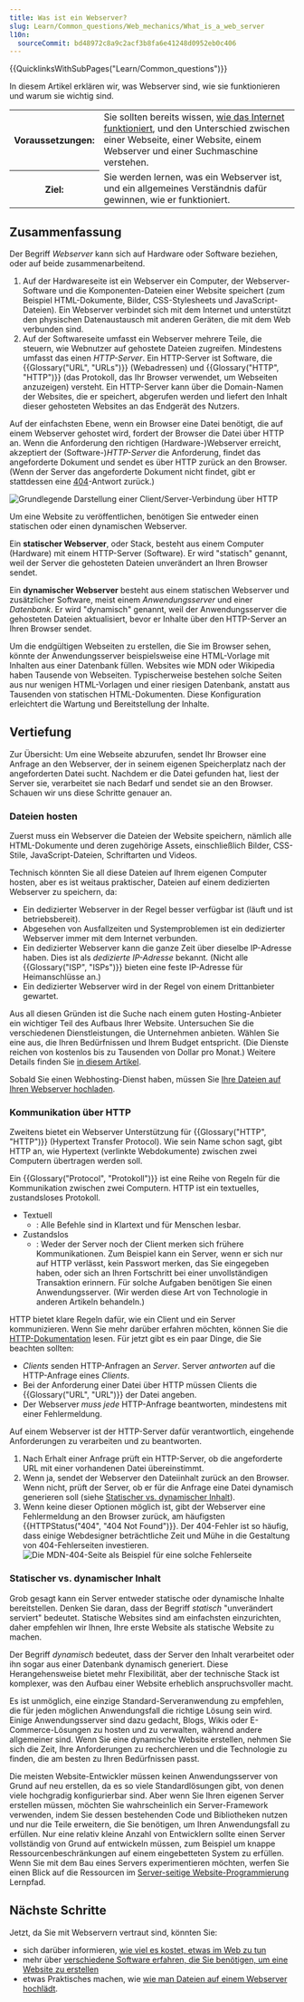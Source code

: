 ```yaml
---
title: Was ist ein Webserver?
slug: Learn/Common_questions/Web_mechanics/What_is_a_web_server
l10n:
  sourceCommit: bd48972c8a9c2acf3b8fa6e41248d0952eb0c406
---
```


{{QuicklinksWithSubPages("Learn/Common_questions")}}

In diesem Artikel erklären wir, was Webserver sind, wie sie funktionieren und warum sie wichtig sind.

<table>
  <tbody>
    <tr>
      <th scope="row">Voraussetzungen:</th>
      <td>
        Sie sollten bereits wissen,
        <a href="/de/docs/Learn/Common_questions/Web_mechanics/How_does_the_Internet_work">wie das Internet funktioniert</a>,
        und den Unterschied zwischen einer Webseite, einer Website, einem Webserver und einer Suchmaschine verstehen.
      </td>
    </tr>
    <tr>
      <th scope="row">Ziel:</th>
      <td>
        Sie werden lernen, was ein Webserver ist, und ein allgemeines Verständnis dafür gewinnen, wie er funktioniert.
      </td>
    </tr>
  </tbody>
</table>

## Zusammenfassung

Der Begriff _Webserver_ kann sich auf Hardware oder Software beziehen, oder auf beide zusammenarbeitend.

1. Auf der Hardwareseite ist ein Webserver ein Computer, der Webserver-Software und die Komponenten-Dateien einer Website speichert (zum Beispiel HTML-Dokumente, Bilder, CSS-Stylesheets und JavaScript-Dateien). Ein Webserver verbindet sich mit dem Internet und unterstützt den physischen Datenaustausch mit anderen Geräten, die mit dem Web verbunden sind.
2. Auf der Softwareseite umfasst ein Webserver mehrere Teile, die steuern, wie Webnutzer auf gehostete Dateien zugreifen. Mindestens umfasst das einen _HTTP-Server_. Ein HTTP-Server ist Software, die {{Glossary("URL", "URLs")}} (Webadressen) und {{Glossary("HTTP", "HTTP")}} (das Protokoll, das Ihr Browser verwendet, um Webseiten anzuzeigen) versteht. Ein HTTP-Server kann über die Domain-Namen der Websites, die er speichert, abgerufen werden und liefert den Inhalt dieser gehosteten Websites an das Endgerät des Nutzers.

Auf der einfachsten Ebene, wenn ein Browser eine Datei benötigt, die auf einem Webserver gehostet wird, fordert der Browser die Datei über HTTP an. Wenn die Anforderung den richtigen (Hardware-)Webserver erreicht, akzeptiert der (Software-)_HTTP-Server_ die Anforderung, findet das angeforderte Dokument und sendet es über HTTP zurück an den Browser. (Wenn der Server das angeforderte Dokument nicht findet, gibt er stattdessen eine [404](/de/docs/Web/HTTP/Status/404)-Antwort zurück.)

![Grundlegende Darstellung einer Client/Server-Verbindung über HTTP](web-server.svg)

Um eine Website zu veröffentlichen, benötigen Sie entweder einen statischen oder einen dynamischen Webserver.

Ein **statischer Webserver**, oder Stack, besteht aus einem Computer (Hardware) mit einem HTTP-Server (Software). Er wird "statisch" genannt, weil der Server die gehosteten Dateien unverändert an Ihren Browser sendet.

Ein **dynamischer Webserver** besteht aus einem statischen Webserver und zusätzlicher Software, meist einem _Anwendungsserver_ und einer _Datenbank_. Er wird "dynamisch" genannt, weil der Anwendungsserver die gehosteten Dateien aktualisiert, bevor er Inhalte über den HTTP-Server an Ihren Browser sendet.

Um die endgültigen Webseiten zu erstellen, die Sie im Browser sehen, könnte der Anwendungsserver beispielsweise eine HTML-Vorlage mit Inhalten aus einer Datenbank füllen. Websites wie MDN oder Wikipedia haben Tausende von Webseiten. Typischerweise bestehen solche Seiten aus nur wenigen HTML-Vorlagen und einer riesigen Datenbank, anstatt aus Tausenden von statischen HTML-Dokumenten. Diese Konfiguration erleichtert die Wartung und Bereitstellung der Inhalte.

## Vertiefung

Zur Übersicht: Um eine Webseite abzurufen, sendet Ihr Browser eine Anfrage an den Webserver, der in seinem eigenen Speicherplatz nach der angeforderten Datei sucht. Nachdem er die Datei gefunden hat, liest der Server sie, verarbeitet sie nach Bedarf und sendet sie an den Browser. Schauen wir uns diese Schritte genauer an.

### Dateien hosten

Zuerst muss ein Webserver die Dateien der Website speichern, nämlich alle HTML-Dokumente und deren zugehörige Assets, einschließlich Bilder, CSS-Stile, JavaScript-Dateien, Schriftarten und Videos.

Technisch könnten Sie all diese Dateien auf Ihrem eigenen Computer hosten, aber es ist weitaus praktischer, Dateien auf einem dedizierten Webserver zu speichern, da:

- Ein dedizierter Webserver in der Regel besser verfügbar ist (läuft und ist betriebsbereit).
- Abgesehen von Ausfallzeiten und Systemproblemen ist ein dedizierter Webserver immer mit dem Internet verbunden.
- Ein dedizierter Webserver kann die ganze Zeit über dieselbe IP-Adresse haben. Dies ist als _dedizierte IP-Adresse_ bekannt. (Nicht alle {{Glossary("ISP", "ISPs")}} bieten eine feste IP-Adresse für Heimanschlüsse an.)
- Ein dedizierter Webserver wird in der Regel von einem Drittanbieter gewartet.

Aus all diesen Gründen ist die Suche nach einem guten Hosting-Anbieter ein wichtiger Teil des Aufbaus Ihrer Website. Untersuchen Sie die verschiedenen Dienstleistungen, die Unternehmen anbieten. Wählen Sie eine aus, die Ihren Bedürfnissen und Ihrem Budget entspricht. (Die Dienste reichen von kostenlos bis zu Tausenden von Dollar pro Monat.) Weitere Details finden Sie [in diesem Artikel](/de/docs/Learn/Common_questions/Tools_and_setup/How_much_does_it_cost#hosting).

Sobald Sie einen Webhosting-Dienst haben, müssen Sie [Ihre Dateien auf Ihren Webserver hochladen](/de/docs/Learn/Common_questions/Tools_and_setup/Upload_files_to_a_web_server).

### Kommunikation über HTTP

Zweitens bietet ein Webserver Unterstützung für {{Glossary("HTTP", "HTTP")}} (Hypertext Transfer Protocol). Wie sein Name schon sagt, gibt HTTP an, wie Hypertext (verlinkte Webdokumente) zwischen zwei Computern übertragen werden soll.

Ein {{Glossary("Protocol", "Protokoll")}} ist eine Reihe von Regeln für die Kommunikation zwischen zwei Computern. HTTP ist ein textuelles, zustandsloses Protokoll.

- Textuell
  - : Alle Befehle sind in Klartext und für Menschen lesbar.
- Zustandslos
  - : Weder der Server noch der Client merken sich frühere Kommunikationen. Zum Beispiel kann ein Server, wenn er sich nur auf HTTP verlässt, kein Passwort merken, das Sie eingegeben haben, oder sich an Ihren Fortschritt bei einer unvollständigen Transaktion erinnern. Für solche Aufgaben benötigen Sie einen Anwendungsserver. (Wir werden diese Art von Technologie in anderen Artikeln behandeln.)

HTTP bietet klare Regeln dafür, wie ein Client und ein Server kommunizieren.
Wenn Sie mehr darüber erfahren möchten, können Sie die [HTTP-Dokumentation](/de/docs/Web/HTTP) lesen.
Für jetzt gibt es ein paar Dinge, die Sie beachten sollten:

- _Clients_ senden HTTP-Anfragen an _Server_. Server _antworten_ auf die HTTP-Anfrage eines _Clients_.
- Bei der Anforderung einer Datei über HTTP müssen Clients die {{Glossary("URL", "URL")}} der Datei angeben.
- Der Webserver _muss jede_ HTTP-Anfrage beantworten, mindestens mit einer Fehlermeldung.

Auf einem Webserver ist der HTTP-Server dafür verantwortlich, eingehende Anforderungen zu verarbeiten und zu beantworten.

1. Nach Erhalt einer Anfrage prüft ein HTTP-Server, ob die angeforderte URL mit einer vorhandenen Datei übereinstimmt.
2. Wenn ja, sendet der Webserver den Dateiinhalt zurück an den Browser. Wenn nicht, prüft der Server, ob er für die Anfrage eine Datei dynamisch generieren soll (siehe [Statischer vs. dynamischer Inhalt](#statischer_vs._dynamischer_inhalt)).
3. Wenn keine dieser Optionen möglich ist, gibt der Webserver eine Fehlermeldung an den Browser zurück, am häufigsten {{HTTPStatus("404", "404 Not Found")}}.
   Der 404-Fehler ist so häufig, dass einige Webdesigner beträchtliche Zeit und Mühe in die Gestaltung von 404-Fehlerseiten investieren.
   ![Die MDN-404-Seite als Beispiel für eine solche Fehlerseite](mdn-404.jpg)

### Statischer vs. dynamischer Inhalt

Grob gesagt kann ein Server entweder statische oder dynamische Inhalte bereitstellen. Denken Sie daran, dass der Begriff _statisch_ "unverändert serviert" bedeutet. Statische Websites sind am einfachsten einzurichten, daher empfehlen wir Ihnen, Ihre erste Website als statische Website zu machen.

Der Begriff _dynamisch_ bedeutet, dass der Server den Inhalt verarbeitet oder ihn sogar aus einer Datenbank dynamisch generiert. Diese Herangehensweise bietet mehr Flexibilität, aber der technische Stack ist komplexer, was den Aufbau einer Website erheblich anspruchsvoller macht.

Es ist unmöglich, eine einzige Standard-Serveranwendung zu empfehlen, die für jeden möglichen Anwendungsfall die richtige Lösung sein wird. Einige Anwendungsserver sind dazu gedacht, Blogs, Wikis oder E-Commerce-Lösungen zu hosten und zu verwalten, während andere allgemeiner sind. Wenn Sie eine dynamische Website erstellen, nehmen Sie sich die Zeit, Ihre Anforderungen zu recherchieren und die Technologie zu finden, die am besten zu Ihren Bedürfnissen passt.

Die meisten Website-Entwickler müssen keinen Anwendungsserver von Grund auf neu erstellen, da es so viele Standardlösungen gibt, von denen viele hochgradig konfigurierbar sind. Aber wenn Sie Ihren eigenen Server erstellen müssen, möchten Sie wahrscheinlich ein Server-Framework verwenden, indem Sie dessen bestehenden Code und Bibliotheken nutzen und nur die Teile erweitern, die Sie benötigen, um Ihren Anwendungsfall zu erfüllen.
Nur eine relativ kleine Anzahl von Entwicklern sollte einen Server vollständig von Grund auf entwickeln müssen, zum Beispiel um knappe Ressourcenbeschränkungen auf einem eingebetteten System zu erfüllen. Wenn Sie mit dem Bau eines Servers experimentieren möchten, werfen Sie einen Blick auf die Ressourcen im [Server-seitige Website-Programmierung](/de/docs/Learn/Server-side) Lernpfad.

## Nächste Schritte

Jetzt, da Sie mit Webservern vertraut sind, könnten Sie:

- sich darüber informieren, [wie viel es kostet, etwas im Web zu tun](/de/docs/Learn/Common_questions/Tools_and_setup/How_much_does_it_cost)
- mehr über [verschiedene Software erfahren, die Sie benötigen, um eine Website zu erstellen](/de/docs/Learn/Common_questions/Tools_and_setup/What_software_do_I_need)
- etwas Praktisches machen, wie [wie man Dateien auf einem Webserver hochlädt](/de/docs/Learn/Common_questions/Tools_and_setup/Upload_files_to_a_web_server).
